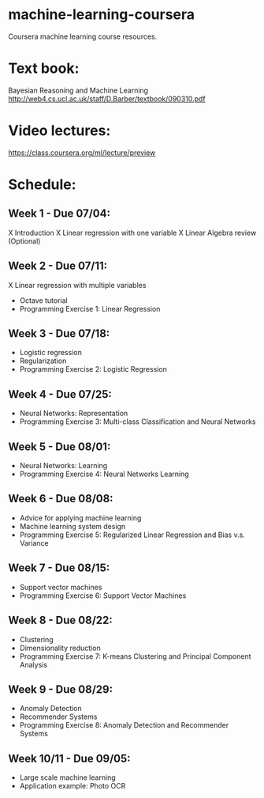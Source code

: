 machine-learning-coursera
=========================
Coursera machine learning course resources.

# Text book:
Bayesian Reasoning and Machine Learning
http://web4.cs.ucl.ac.uk/staff/D.Barber/textbook/090310.pdf

# Video lectures:
https://class.coursera.org/ml/lecture/preview

# Schedule:
## Week 1 - Due 07/04:
X Introduction
X Linear regression with one variable
X Linear Algebra review (Optional)

## Week 2 - Due 07/11:
X Linear regression with multiple variables
- Octave tutorial
- Programming Exercise 1: Linear Regression

## Week 3 - Due 07/18:
- Logistic regression
- Regularization
- Programming Exercise 2: Logistic Regression

## Week 4 - Due 07/25:
- Neural Networks: Representation
- Programming Exercise 3: Multi-class Classification and Neural Networks

## Week 5 - Due 08/01:
- Neural Networks: Learning
- Programming Exercise 4: Neural Networks Learning

## Week 6 - Due 08/08:
- Advice for applying machine learning
- Machine learning system design
- Programming Exercise 5: Regularized Linear Regression and Bias v.s. Variance

## Week 7 - Due 08/15:
- Support vector machines
- Programming Exercise 6: Support Vector Machines

## Week 8 - Due 08/22:
- Clustering
- Dimensionality reduction
- Programming Exercise 7:
K-means Clustering and Principal Component Analysis

## Week 9 - Due 08/29:
- Anomaly Detection
- Recommender Systems
- Programming Exercise 8: Anomaly Detection and Recommender Systems

## Week 10/11 - Due 09/05:
- Large scale machine learning
- Application example: Photo OCR
